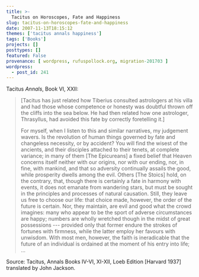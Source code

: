 ```yaml
---
title: >-
  Tacitus on Horoscopes, Fate and Happiness
slug: tacitus-on-horoscopes-fate-and-happiness
date: 2007-11-13T18:15:12
themes: ['tacitus annals happiness']
tags: ['Books']
projects: []
posttypes: []
featured: False
provenance: [ wordpress, rufuspollock.org, migration-201703 ]
wordpress:
  - post_id: 241
---
```


Tacitus *Annals*, Book VI, XXII:

> [Tacitus has just related how Tiberius consulted astrologers at his villa and had those whose competence or honesty was doubtful thrown off the cliffs into the sea below. He had then related how one astrologer, Thrasyllus, had avoided this fate by correctly foretelling it.]
> 
> For myself, when I listen to this and similar narratives, my judgement wavers. Is the revolution of human things governed by fate and changeless necessity, or by accident? You will find the wisest of the ancients, and their disciples attached to their tenets, at complete variance; in many of them [The Epicureans] a fixed belief that Heaven concerns itself neither with our origins, nor with our ending, nor, in fine, with mankind, and that so adversity continually assails the good, while prosperity dwells among the evil. Others [The Stoics] hold, on the contrary, that, though there is certainly a fate in harmony with events, it does not emanate from wandering stars, but must be sought in the principles and processes of natural causation. Still, they leave us free to choose our life: that choice made, however, the order of the future is certain. Nor, they maintain, are evil and good what the crowd imagines: many who appear to be the sport of adverse circumstances are happy; numbers are wholly wretched though in the midst of great possessions --- provided only that former endure the strokes of fortunes with firmness, while the latter employ her favours with unwisdom. With most men, however, the faith is ineradicable that the future of an individual is ordained at the moment of his entry into life; ... 

Source: Tacitus, Annals Books IV-VI, XI-XII, Loeb Edition [Harvard 1937] translated by John Jackson.

